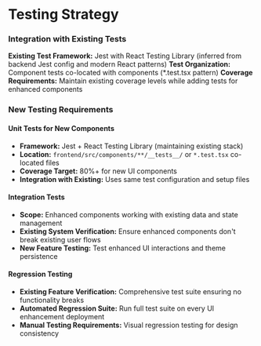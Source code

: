 # Testing Strategy

### Integration with Existing Tests
**Existing Test Framework:** Jest with React Testing Library (inferred from backend Jest config and modern React patterns)
**Test Organization:** Component tests co-located with components (*.test.tsx pattern)
**Coverage Requirements:** Maintain existing coverage levels while adding tests for enhanced components

### New Testing Requirements

#### Unit Tests for New Components
- **Framework:** Jest + React Testing Library (maintaining existing stack)
- **Location:** `frontend/src/components/**/__tests__/` or `*.test.tsx` co-located files
- **Coverage Target:** 80%+ for new UI components
- **Integration with Existing:** Uses same test configuration and setup files

#### Integration Tests
- **Scope:** Enhanced components working with existing data and state management
- **Existing System Verification:** Ensure enhanced components don't break existing user flows
- **New Feature Testing:** Test enhanced UI interactions and theme persistence

#### Regression Testing
- **Existing Feature Verification:** Comprehensive test suite ensuring no functionality breaks
- **Automated Regression Suite:** Run full test suite on every UI enhancement deployment
- **Manual Testing Requirements:** Visual regression testing for design consistency
